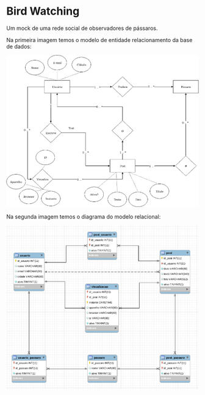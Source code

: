 # Bird Watching

Um mock de uma rede social de observadores de pássaros.

Na primeira imagem temos o modelo de entidade relacionamento da base de dados:

![Modelo_Entidade-Relacionamento](imgs/Modelo_Entidade-Relacionamento.jpeg)

Na segunda imagem temos o diagrama do modelo relacional:

![Diagrama_do_modelo_relacional](imgs/Diagrama_do_modelo_relacional.jpeg)



